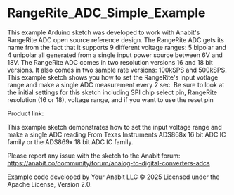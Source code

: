 # RangeRite_ADC_Simple_Example
This example Arduino sketch was developed to work with Anabit's RangeRite ADC open source reference design. 
The RangeRite ADC gets its name from the fact that it supports 9 different voltage ranges: 5 bipolar and 4 unipolar
all generated from a single input power source between 6V and 18V. The RangeRite ADC comes in two resolution 
versions 16 and 18 bit versions. It also comes in two sample rate versions: 100kSPS and 500kSPS. This example
sketch shows you how to set the RangeRite's input votlage range and make a single ADC measurement every 2 sec.
Be sure to look at the initial settings for this sketch including SPI chip select pin, RangeRite resolution
(16 or 18), voltage range, and if you want to use the reset pin

Product link: 

This example sketch demonstrates how to set the input voltage range and make a single ADC reading
From Texas Instruments ADS868x 16 bit ADC IC family or the ADS869x 18 bit ADC IC family.

Please report any issue with the sketch to the Anabit forum: https://anabit.co/community/forum/analog-to-digital-converters-adcs

Example code developed by Your Anabit LLC © 2025
Licensed under the Apache License, Version 2.0.
